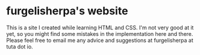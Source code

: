 # furgelisherpa's website
This is a site I created while learning HTML and CSS. I'm not very good at it yet,
so you might find some mistakes in the implementation here and there. Please feel free to email me
any advice and suggestions at furgelisherpa at tuta dot io.
